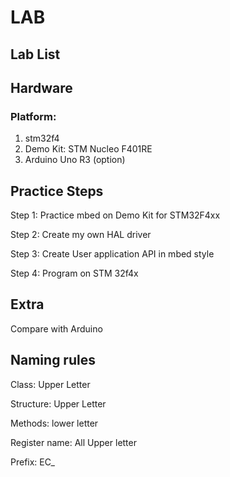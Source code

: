 # LAB



## Lab List



## Hardware

### Platform: 

1. stm32f4
2. Demo Kit: STM Nucleo F401RE
3. Arduino Uno R3 \(option\)

### 

## Practice Steps

Step 1: Practice mbed on Demo Kit for STM32F4xx 

Step 2: Create my own HAL driver 

Step 3: Create User application API in mbed style

Step 4: Program on  STM 32f4x



## **Extra**

Compare with Arduino



## Naming rules

Class: Upper Letter

Structure: Upper Letter

Methods: lower letter

Register name: All Upper letter

Prefix: EC\_

